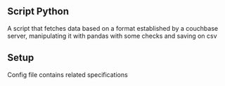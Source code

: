 ## Script Python

A script that fetches data based on a format established by a couchbase server, manipulating it with pandas with some checks and saving on csv

## Setup 

Config file contains related specifications
